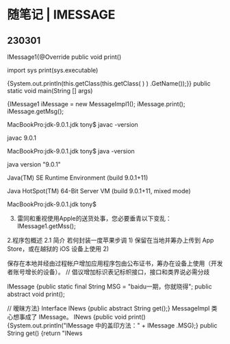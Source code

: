 # 随笔记 | IMESSAGE

## 230301

IMessage1{@Override public void print()

import sys
print(sys.executable)

{System.out.println(this.getClass(this.getClass( ) ) .GetName());}} public static void main(String [] args) 

{IMessage1 iMessage = new MessageImpl1(); iMessage.print(); iMessage.getMsg();

MacBookPro:jdk-9.0.1.jdk tony$ javac -version

javac 9.0.1

MacBookPro:jdk-9.0.1.jdk tony$ java -version

java version "9.0.1"

Java(TM) SE Runtime Environment (build 9.0.1+11)

Java HotSpot(TM) 64-Bit Server VM (build 9.0.1+11, mixed mode)

MacBookPro:jdk-9.0.1.jdk tony$

3. 雷同和重视使用Apple的送货处事，您必要垂青以下变乱：IMessage1.getMss(); 

2.程序包概述 2.1 简介 若何封装一度苹果步调 1) 保留在当地并筹办上传到 App Store，或在越狱的 iOS 设备上使用 2)

 保存在本地并经由过程帐户增加应用程序包由公布证书，筹办在设备上使用（开发者账号增长的设备）。 // 倡议增加标识表记标帜接口，接口和类界说必需分歧 

IMessage {public static final String MSG = "baidu一期，你就晓得"; public abstract void print(); 

// 暧昧方法} Interface INews {public abstract String get();} MessageImpl 类心想事成了 IMessage。 INews {public void print() {System.out.println("IMessage 中的盖印方法：" + IMessage .MSG);} public String get() {return "INews